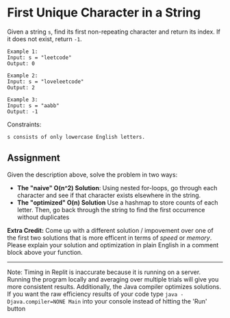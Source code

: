 # First Unique Character in a String  

Given a string ```s```, find its first non-repeating character and return its index. If it does not exist, return ```-1```.

 ```
Example 1:
Input: s = "leetcode"
Output: 0
```

```
Example 2:
Input: s = "loveleetcode"
Output: 2
```
```
Example 3:
Input: s = "aabb"
Output: -1
 ```

Constraints:
```
s consists of only lowercase English letters.
```

## Assignment

Given the description above, solve the problem in two ways:

- **The "naive" O(n^2) Solution**: Using nested for-loops, go through each character and see if that character exists elsewhere in the string.
- **The "optimized" O(n) Solution** Use a hashmap to store counts of each letter. Then, go back through the string to find the first occurrence without duplicates
  
**Extra Credit:** Come up with a different solution / impovement over one of the first two solutions that is more efficent in terms of _speed_ or _memory_. Please explain your solution and optimization in plain English in a comment block above your function.

---

Note: Timing in Replit is inaccurate because it is running on a server. Running the program locally and averaging over multiple trials will give you more consistent results. Additionally, the Java compiler optimizes solutions. If you want the raw efficiency results of your code type ```java -Djava.compiler=NONE Main``` into your console instead of hitting the 'Run' button